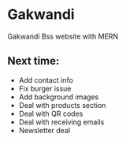 # Gakwandi
Gakwandi Bss website with MERN



## Next time:

- Add contact info
- Fix burger issue
- Add background images
- Deal with products section
- Deal with QR codes
- Deal with receiving emails
- Newsletter deal

